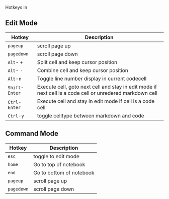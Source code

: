 Hotkeys in

## Edit Mode

| Hotkey | Description |
|------------|-------------|
| `pageup`   | scroll page up |
| `pagedown` | scroll page down |
| `Alt`- `+`  | Split cell and keep cursor position  |
| `Alt`- `-`  | Combine cell and keep cursor position  |
| `Alt`-`n`   | Toggle line number display in current codecell |
| `Shift`-`Enter` | Execute cell, goto next cell and stay in edit mode if next cell is a code cell or unredered markdown cell |
| `Ctrl`-`Enter` | Execute cell and stay in edit mode if cell is a code cell |
| `Ctrl`-`y` | toggle celltype between markdown and code      |

## Command Mode

| Hotkey | Description |
|------------|-------------|
| `esc` | toggle to edit mode |
| `home` | Go to top of notebook           |
| `end` | Go to bottom of notebook           |
| `pageup`   | scroll page up |
| `pagedown` | scroll page down |
